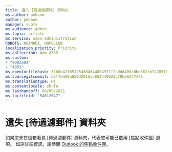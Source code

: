 ```yaml
---
title: 遺失 [待過濾郵件] 資料夾
ms.author: pebaum
author: pebaum
manager: scotv
ms.audience: Admin
ms.topic: article
ms.service: o365-administration
ROBOTS: NOINDEX, NOFOLLOW
localization_priority: Priority
ms.collection: Adm_O365
ms.custom:
- "9002504"
- "4855"
ms.openlocfilehash: 3260e42f051254684644804971f2addd408c8bd361cb7a705f8712f5fa0b952e
ms.sourcegitcommit: b5f7da89a650d2915dc652449623c78be6247175
ms.translationtype: HT
ms.contentlocale: zh-TW
ms.lasthandoff: 08/05/2021
ms.locfileid: "54012047"
---
```

# <a name="missing-clutter-folder"></a>遺失 [待過濾郵件] 資料夾

如果您未在信箱看見 [待過濾郵件] 資料夾，代表您可能已啟用 [焦點收件匣] 選項。 如需詳細資訊，請參閱 [Outlook 的焦點收件匣](https://support.office.com/article/focused-inbox-for-outlook-f445ad7f-02f4-4294-a82e-71d8964e3978)。
